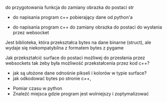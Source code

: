 do przygotowania funkcja do zamiany obrazka do postaci str

- do napisania program c++ pobierający dane od python'a

- do napisania program c++ do zamiany obrazka do postaci do wysłania przez websocket

Jest biblioteka, która przekształca bytes na dane binarne (struct), ale wydaje się niekompatybilna z formatem bytes z
pygame

Jak przekształcić surface do postaci możliwej do przesłania przez websockets tak żeby była możliwość przekstałcenia przez kod
c++? 
+ jak są ułożone dane odnośnie pikseli i kolorów w typie surface?
+ jak odkodować bytes po stronie c++, 

- Pomiar czasu w python
- Znaleźć miejsca gdzie program jest wolniejszy i zoptymalizować
